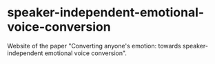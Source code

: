 # speaker-independent-emotional-voice-conversion
Website of the paper "Converting anyone's emotion: towards speaker-independent emotional voice conversion".
